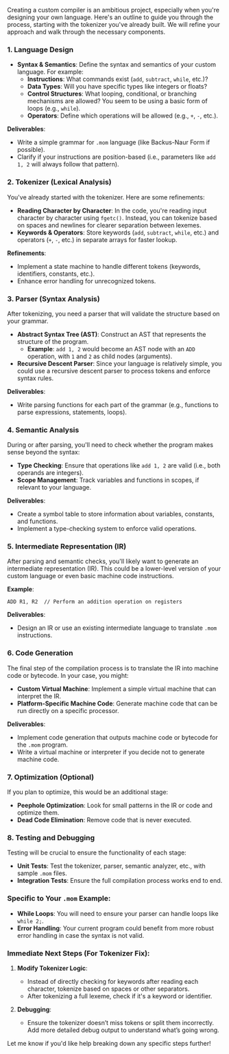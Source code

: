 Creating a custom compiler is an ambitious project, especially when you're designing your own language. Here's an outline to guide you through the process, starting with the tokenizer you've already built. We will refine your approach and walk through the necessary components.

### 1. **Language Design**
   - **Syntax & Semantics**: Define the syntax and semantics of your custom language. For example:
     - **Instructions**: What commands exist (`add`, `subtract`, `while`, etc.)?
     - **Data Types**: Will you have specific types like integers or floats?
     - **Control Structures**: What looping, conditional, or branching mechanisms are allowed? You seem to be using a basic form of loops (e.g., `while`).
     - **Operators**: Define which operations will be allowed (e.g., `+`, `-`, etc.).

   **Deliverables**: 
   - Write a simple grammar for `.mom` language (like Backus-Naur Form if possible).
   - Clarify if your instructions are position-based (i.e., parameters like `add 1, 2` will always follow that pattern).

### 2. **Tokenizer (Lexical Analysis)**
   You've already started with the tokenizer. Here are some refinements:
   
   - **Reading Character by Character**: In the code, you're reading input character by character using `fgetc()`. Instead, you can tokenize based on spaces and newlines for clearer separation between lexemes.
   - **Keywords & Operators**: Store keywords (`add`, `subtract`, `while`, etc.) and operators (`+`, `-`, etc.) in separate arrays for faster lookup.
   
   **Refinements**:
   - Implement a state machine to handle different tokens (keywords, identifiers, constants, etc.).
   - Enhance error handling for unrecognized tokens.

### 3. **Parser (Syntax Analysis)**
   After tokenizing, you need a parser that will validate the structure based on your grammar.

   - **Abstract Syntax Tree (AST)**: Construct an AST that represents the structure of the program.
     - **Example**: `add 1, 2` would become an AST node with an `ADD` operation, with `1` and `2` as child nodes (arguments).
   - **Recursive Descent Parser**: Since your language is relatively simple, you could use a recursive descent parser to process tokens and enforce syntax rules.

   **Deliverables**:
   - Write parsing functions for each part of the grammar (e.g., functions to parse expressions, statements, loops).

### 4. **Semantic Analysis**
   During or after parsing, you'll need to check whether the program makes sense beyond the syntax:
   
   - **Type Checking**: Ensure that operations like `add 1, 2` are valid (i.e., both operands are integers).
   - **Scope Management**: Track variables and functions in scopes, if relevant to your language.

   **Deliverables**:
   - Create a symbol table to store information about variables, constants, and functions.
   - Implement a type-checking system to enforce valid operations.

### 5. **Intermediate Representation (IR)**
   After parsing and semantic checks, you'll likely want to generate an intermediate representation (IR). This could be a lower-level version of your custom language or even basic machine code instructions.

   **Example**:
   ```assembly
   ADD R1, R2  // Perform an addition operation on registers
   ```

   **Deliverables**:
   - Design an IR or use an existing intermediate language to translate `.mom` instructions.

### 6. **Code Generation**
   The final step of the compilation process is to translate the IR into machine code or bytecode. In your case, you might:
   
   - **Custom Virtual Machine**: Implement a simple virtual machine that can interpret the IR.
   - **Platform-Specific Machine Code**: Generate machine code that can be run directly on a specific processor.

   **Deliverables**:
   - Implement code generation that outputs machine code or bytecode for the `.mom` program.
   - Write a virtual machine or interpreter if you decide not to generate machine code.

### 7. **Optimization (Optional)**
   If you plan to optimize, this would be an additional stage:
   - **Peephole Optimization**: Look for small patterns in the IR or code and optimize them.
   - **Dead Code Elimination**: Remove code that is never executed.

### 8. **Testing and Debugging**
   Testing will be crucial to ensure the functionality of each stage:
   - **Unit Tests**: Test the tokenizer, parser, semantic analyzer, etc., with sample `.mom` files.
   - **Integration Tests**: Ensure the full compilation process works end to end.

### Specific to Your `.mom` Example:

- **While Loops**: You will need to ensure your parser can handle loops like `while 2;`.
- **Error Handling**: Your current program could benefit from more robust error handling in case the syntax is not valid.
  
### Immediate Next Steps (For Tokenizer Fix):
1. **Modify Tokenizer Logic**:
   - Instead of directly checking for keywords after reading each character, tokenize based on spaces or other separators.
   - After tokenizing a full lexeme, check if it's a keyword or identifier.

2. **Debugging**:
   - Ensure the tokenizer doesn’t miss tokens or split them incorrectly. Add more detailed debug output to understand what’s going wrong.
   
Let me know if you'd like help breaking down any specific steps further!